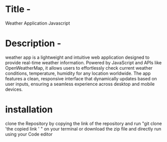 # Title -
Weather Application Javascript 
# Description - 
weather app is a lightweight and intuitive web application designed to provide real-time weather information. Powered by JavaScript and APIs like OpenWeatherMap, it allows users to effortlessly check current weather conditions, temperature, humidity for any location worldwide. The app features a clean, responsive interface that dynamically updates based on user inputs, ensuring a seamless experience across desktop and mobile devices. 

 # installation 
 clone the Repository by copying the link of the repository and run "git clone 'the copied link ' " on your terminal
or 
download the zip file and directly run using your Code editor
